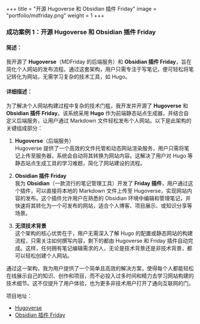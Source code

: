 +++
title = "开源 Hugoverse 和 Obsidian 插件 Friday"
image = "portfolio/mdfriday.png"
weight = 1
+++

### 成功案例 1：开源 Hugoverse 和 Obsidian 插件 Friday

#### 简述：
我开源了 **Hugoverse**（MDFriday 的后端服务）和 **Obsidian 插件 Friday**，旨在简化个人网站的发布流程。通过这套架构，用户只需专注于写笔记，便可轻松将笔记转化为网站，无需学习复杂的技术工具，如 Hugo。

#### 详细描述：
为了解决个人网站构建过程中复杂的技术门槛，我开发并开源了 **Hugoverse** 和 **Obsidian 插件 Friday**。该系统采用 **Hugo** 作为前端静态站点生成器，并结合自定义后端服务，让用户通过 Markdown 文件轻松发布个人网站。以下是此架构的关键组成部分：

1. **Hugoverse**（后端服务）  
   Hugoverse 提供了一个高效的文件托管和动态网站渲染服务，用户只需将笔记上传至服务器，系统会自动将其转换为网站内容。这解决了用户对 Hugo 等静态站点生成工具的学习难题，简化了网站建设的流程。

2. **Obsidian 插件 Friday**  
   我为 **Obsidian**（一款流行的笔记管理工具）开发了 **Friday 插件**，用户通过这个插件，可以直接将本地的 Markdown 文件上传至 Hugoverse，实现网站内容的发布。这个插件允许用户在熟悉的 Obsidian 环境中编辑和管理笔记，并快速将其转化为一个可发布的网站，适合个人博客、项目展示、或知识分享等场景。

3. **无须技术背景**  
   这个架构的核心优势在于，用户无需深入了解 Hugo 的配置或静态网站的构建流程，只需关注如何撰写内容，剩下的都由 Hugoverse 和 Friday 插件自动完成。这样，任何拥有笔记编辑需求的人，无论是技术背景还是非技术背景，都可以轻松创建个人网站。

通过这一架构，我为用户提供了一个简单且高效的解决方案，使得每个人都能轻松在线展示自己的知识、创作和项目，而不必投入过多时间和精力去学习网站构建的技术细节。这不仅提升了用户体验，也为更多非技术用户打开了通向互联网的门。

项目地址：
- [Hugoverse](https://github.com/gohugonet/hugoverse)
- [Obsidian 插件 Friday](https://github.com/mdfriday/obsidian-friday-plugin)  